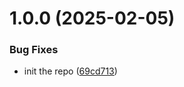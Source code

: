# 1.0.0 (2025-02-05)


### Bug Fixes

* init the repo ([69cd713](https://github.com/mzymta/npm-pew-pew/commit/69cd713e557beae065436adceb0cceead80fa5a9))
